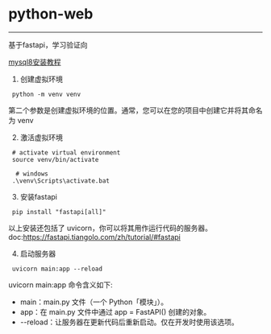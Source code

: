 # python-web

---------------------

基于fastapi，学习验证向

[mysql8安装教程](./mysql8install.md)

 

1. 创建虚拟环境

```shell
 python -m venv venv  
```

第二个参数是创建虚拟环境的位置。通常，您可以在您的项目中创建它并将其命名为 venv

2. 激活虚拟环境

```shell
 # activate virtual environment
 source venv/bin/activate 
```

```shell
  # windows
 .\venv\Scripts\activate.bat 
```

3. 安装fastapi

```shell
 pip install "fastapi[all]"
```

以上安装还包括了 uvicorn，你可以将其用作运行代码的服务器。
doc:https://fastapi.tiangolo.com/zh/tutorial/#fastapi

4. 启动服务器

```shell
 uvicorn main:app --reload
```

uvicorn main:app 命令含义如下:

* main：main.py 文件（一个 Python「模块」）。
* app：在 main.py 文件中通过 app = FastAPI() 创建的对象。
* --reload：让服务器在更新代码后重新启动。仅在开发时使用该选项。
